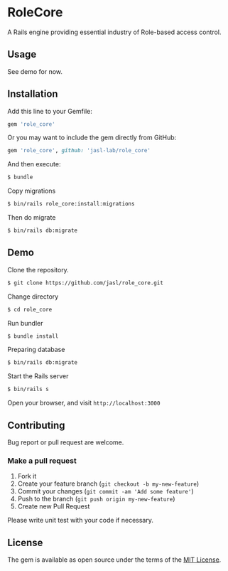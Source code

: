 RoleCore
====

A Rails engine providing essential industry of Role-based access control.

## Usage

See demo for now.

## Installation

Add this line to your Gemfile:

```ruby
gem 'role_core'
```

Or you may want to include the gem directly from GitHub:

```ruby
gem 'role_core', github: 'jasl-lab/role_core'
```

And then execute:

```sh
$ bundle
```

Copy migrations

```sh
$ bin/rails role_core:install:migrations
```

Then do migrate

```sh
$ bin/rails db:migrate
```

## Demo

Clone the repository.

```sh
$ git clone https://github.com/jasl/role_core.git
```

Change directory

```sh
$ cd role_core
```

Run bundler

```sh
$ bundle install
```

Preparing database

```sh
$ bin/rails db:migrate
```

Start the Rails server

```sh
$ bin/rails s
```

Open your browser, and visit `http://localhost:3000`

## Contributing

Bug report or pull request are welcome.

### Make a pull request

1. Fork it
2. Create your feature branch (`git checkout -b my-new-feature`)
3. Commit your changes (`git commit -am 'Add some feature'`)
4. Push to the branch (`git push origin my-new-feature`)
5. Create new Pull Request

Please write unit test with your code if necessary.

## License

The gem is available as open source under the terms of the [MIT License](http://opensource.org/licenses/MIT).
